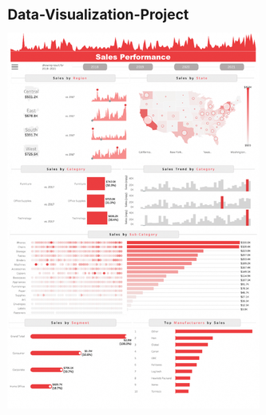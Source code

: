 # Data-Visualization-Project
![Here is the screenshot for this project](Tableau_Visualization_Screenshot.jpeg)
